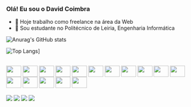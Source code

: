 ### Olá! Eu sou o David Coimbra
- 🔭 Hoje trabalho como freelance na área da Web
- 🌱 Sou estudante no Politécnico de Leiria, Engenharia Informática

![Anurag's GitHub stats](https://github-readme-stats.vercel.app/api?username=davidccoimbra&show_icons=true&theme=dark)

![Top Langs](https://github-readme-stats.vercel.app/api/top-langs/?username=davidccoimbra&layout=compact&theme=dark)]
<div style="display: inline_block"><br>
  <img align="center" height="30" width="40" src="https://cdn.jsdelivr.net/gh/devicons/devicon/icons/html5/html5-original-wordmark.svg" />
  <img align="center" height="30" width="40"src="https://cdn.jsdelivr.net/gh/devicons/devicon/icons/css3/css3-original.svg" />
  <img align="center" height="30" width="40"src="https://cdn.jsdelivr.net/gh/devicons/devicon/icons/sass/sass-original.svg" />
  <img align="center" height="30" width="40"src="https://cdn.jsdelivr.net/gh/devicons/devicon/icons/javascript/javascript-original.svg" />
  <img align="center" height="30" width="40"src="https://cdn.jsdelivr.net/gh/devicons/devicon/icons/jquery/jquery-original.svg" />
  <img align="center" height="30" width="40"src="https://cdn.jsdelivr.net/gh/devicons/devicon/icons/mysql/mysql-original.svg" />
  <img align="center" height="30" width="40"src="https://cdn.jsdelivr.net/gh/devicons/devicon/icons/oracle/oracle-original.svg" />
  <img align="center" height="30" width="40"src="https://cdn.jsdelivr.net/gh/devicons/devicon/icons/php/php-original.svg" />
  <img align="center" height="30" width="40"src="https://cdn.jsdelivr.net/gh/devicons/devicon/icons/wordpress/wordpress-plain.svg" />
  <img align="center" height="30" width="40"src="https://cdn.jsdelivr.net/gh/devicons/devicon/icons/laravel/laravel-plain.svg" />
  <img align="center" height="30" width="40"src="https://cdn.jsdelivr.net/gh/devicons/devicon/icons/linux/linux-original.svg" />
  <img align="center" height="30" width="40"src="https://cdn.jsdelivr.net/gh/devicons/devicon/icons/c/c-original.svg" />
  <img align="center" height="30" width="40"src="https://cdn.jsdelivr.net/gh/devicons/devicon/icons/csharp/csharp-original.svg" />
  <img align="center" height="30" width="40"src="https://cdn.jsdelivr.net/gh/devicons/devicon/icons/java/java-original.svg" />
  <img align="center" height="30" width="40" src="https://cdn.jsdelivr.net/gh/devicons/devicon/icons/python/python-original.svg" />
  <img align="center" height="30" width="40" src="https://cdn.jsdelivr.net/gh/devicons/devicon/icons/git/git-original.svg" />
</div>
<div style="display: inline_block"><br>
<a href="mailto:davidcoimbrageral@gmail.com"><img align="center" src="https://img.shields.io/badge/Gmail-D14836?style=for-the-badge&logo=gmail&logoColor=white" /></a>
<a href="tel:+351968678209"><img align="center" src="https://img.shields.io/badge/WhatsApp-25D366?style=for-the-badge&logo=whatsapp&logoColor=white" /></a>
<a href="#"><img align="center" src="https://img.shields.io/badge/LinkedIn-0077B5?style=for-the-badge&logo=linkedin&logoColor=white" /></a>
<a href="#"><img align="center" src="https://img.shields.io/badge/LinkedIn-0077B5?style=for-the-badge&logo=linkedin&logoColor=white" /></a>
</div>
<a href="#"><img align="center" src="https://raw.githubusercontent.com/Platane/snk/output/github-contribution-grid-snake.gif /></a>








